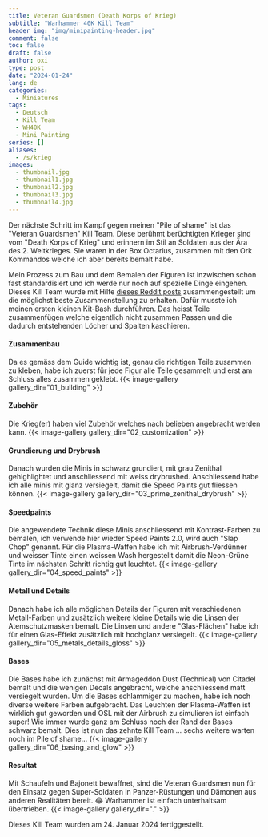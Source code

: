 ```yaml
---
title: Veteran Guardsmen (Death Korps of Krieg)
subtitle: "Warhammer 40K Kill Team"
header_img: "img/minipainting-header.jpg"
comment: false
toc: false
draft: false
author: oxi
type: post
date: "2024-01-24"
lang: de
categories:
  - Miniatures
tags:
  - Deutsch
  - Kill Team
  - WH40K
  - Mini Painting
series: []
aliases:
  - /s/krieg
images:
  - thumbnail.jpg
  - thumbnail1.jpg
  - thumbnail2.jpg
  - thumbnail3.jpg
  - thumbnail4.jpg
---
```

Der nächste Schritt im Kampf gegen meinen "Pile of shame" ist das "Veteran Guardsmen" Kill Team. Diese berühmt berüchtigten Krieger sind vom "Death Korps of Krieg" und erinnern im Stil an Soldaten aus der Ära des 2. Weltkrieges. Sie waren in der Box Octarius, zusammen mit den Ork Kommandos welche ich aber bereits bemalt habe.

Mein Prozess zum Bau und dem Bemalen der Figuren ist inzwischen schon fast standardisiert und ich werde nur noch auf spezielle Dinge eingehen. Dieses Kill Team wurde mit Hilfe [dieses Reddit posts](https://www.reddit.com/user/Noeq/comments/swz0bv/recommendation_optimal_build_for_the_death_korps/) zusammengestellt um die möglichst beste Zusammenstellung zu erhalten. Dafür musste ich meinen ersten kleinen Kit-Bash durchführen. Das heisst Teile zusammenfügen welche eigentlich nicht zusammen Passen und die dadurch entstehenden Löcher und Spalten kaschieren.

#### Zusammenbau
Da es gemäss dem Guide wichtig ist, genau die richtigen Teile zusammen zu kleben, habe ich zuerst für jede Figur alle Teile gesammelt und erst am Schluss alles zusammen geklebt.
{{< image-gallery gallery_dir="01_building" >}}

#### Zubehör
Die Krieg(er) haben viel Zubehör welches nach belieben angebracht werden kann.
{{< image-gallery gallery_dir="02_customization" >}}

#### Grundierung und Drybrush
Danach wurden die Minis in schwarz grundiert, mit grau Zenithal gehighlightet und anschliessend mit weiss drybrushed. Anschliessend habe ich alle minis mit glanz versiegelt, damit die Speed Paints gut fliessen können.
{{< image-gallery gallery_dir="03_prime_zenithal_drybrush" >}}

#### Speedpaints
Die angewendete Technik diese Minis anschliessend mit Kontrast-Farben zu bemalen, ich verwende hier wieder Speed Paints 2.0, wird auch "Slap Chop" genannt. Für die Plasma-Waffen habe ich mit Airbrush-Verdünner und weisser Tinte einen weissen Wash hergestellt damit die Neon-Grüne Tinte im nächsten Schritt richtig gut leuchtet.
{{< image-gallery gallery_dir="04_speed_paints" >}}

#### Metall und Details
Danach habe ich alle möglichen Details der Figuren mit verschiedenen Metall-Farben und zusätzlich weitere kleine Details wie die Linsen der Atemschutzmasken bemalt. Die Linsen und andere "Glas-Flächen" habe ich für einen Glas-Effekt zusätzlich mit hochglanz versiegelt.
{{< image-gallery gallery_dir="05_metals_details_gloss" >}}

#### Bases
Die Bases habe ich zunächst mit Armageddon Dust (Technical) von Citadel bemalt und die wenigen Decals angebracht, welche anschliessend matt versiegelt wurden. Um die Bases schlammiger zu machen, habe ich noch diverse weitere Farben aufgebracht.
Das Leuchten der Plasma-Waffen ist wirklich gut geworden und OSL mit der Airbrush zu simulieren ist einfach super! Wie immer wurde ganz am Schluss noch der Rand der Bases schwarz bemalt.
Dies ist nun das zehnte Kill Team ... sechs weitere warten noch im Pile of shame...
{{< image-gallery gallery_dir="06_basing_and_glow" >}}

#### Resultat
Mit Schaufeln und Bajonett bewaffnet, sind die Veteran Guardsmen nun für den Einsatz gegen Super-Soldaten in Panzer-Rüstungen und Dämonen aus anderen Realitäten bereit. 😂 Warhammer ist einfach unterhaltsam übertrieben.
{{< image-gallery gallery_dir="." >}}

Dieses Kill Team wurden am 24. Januar 2024 fertiggestellt.
